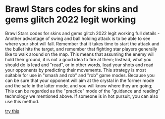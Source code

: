 # Brawl Stars codes for skins and gems glitch 2022 legit working

Brawl Stars codes for skins and gems glitch 2022 legit working full details - Another advantage of swing and ball holding attack is to be able to see where your shot will fall. Remember that it takes time to start the attack and the bullet hits the target, and remember that fighting star players generally like to walk around on the map. This means that assuming the enemy will hold their ground, it is not a good idea to fire at them; Instead, what you should do is lead and "read", or in other words, lead your shots and read your opponents by predicting their movements. This strategy is most suitable for use in "smash and rob" and "rob" game modes. Because you can be sure that your opponent will aim at the crystal in the former mode and the safe in the latter mode, and you will know where they are going; This can be regarded as the "practice" mode of the "guidance and reading" technology we mentioned above. If someone is in hot pursuit, you can also use this method.

<a href="https://t.co/AuUBYLo6nQ">try this</a>
